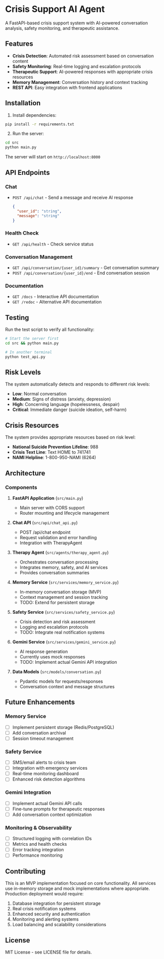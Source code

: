 # Crisis Support AI Agent

A FastAPI-based crisis support system with AI-powered conversation analysis, safety monitoring, and therapeutic assistance.

## Features

- **Crisis Detection**: Automated risk assessment based on conversation content
- **Safety Monitoring**: Real-time logging and escalation protocols
- **Therapeutic Support**: AI-powered responses with appropriate crisis resources
- **Memory Management**: Conversation history and context tracking
- **REST API**: Easy integration with frontend applications

## Installation

1. Install dependencies:
```bash
pip install -r requirements.txt
```

2. Run the server:
```bash
cd src
python main.py
```

The server will start on `http://localhost:8000`

## API Endpoints

### Chat
- `POST /api/chat` - Send a message and receive AI response
  ```json
  {
    "user_id": "string",
    "message": "string"
  }
  ```

### Health Check
- `GET /api/health` - Check service status

### Conversation Management
- `GET /api/conversation/{user_id}/summary` - Get conversation summary
- `POST /api/conversation/{user_id}/end` - End conversation session

### Documentation
- `GET /docs` - Interactive API documentation
- `GET /redoc` - Alternative API documentation

## Testing

Run the test script to verify all functionality:
```bash
# Start the server first
cd src && python main.py

# In another terminal
python test_api.py
```

## Risk Levels

The system automatically detects and responds to different risk levels:

- **Low**: Normal conversation
- **Medium**: Signs of distress (anxiety, depression)
- **High**: Concerning language (hopelessness, despair)
- **Critical**: Immediate danger (suicide ideation, self-harm)

## Crisis Resources

The system provides appropriate resources based on risk level:
- **National Suicide Prevention Lifeline**: 988
- **Crisis Text Line**: Text HOME to 741741
- **NAMI Helpline**: 1-800-950-NAMI (6264)

## Architecture

### Components

1. **FastAPI Application** (`src/main.py`)
   - Main server with CORS support
   - Router mounting and lifecycle management

2. **Chat API** (`src/api/chat_api.py`)
   - POST /api/chat endpoint
   - Request validation and error handling
   - Integration with TherapyAgent

3. **Therapy Agent** (`src/agents/therapy_agent.py`)
   - Orchestrates conversation processing
   - Integrates memory, safety, and AI services
   - Provides conversation summaries

4. **Memory Service** (`src/services/memory_service.py`)
   - In-memory conversation storage (MVP)
   - Context management and session tracking
   - TODO: Extend for persistent storage

5. **Safety Service** (`src/services/safety_service.py`)
   - Crisis detection and risk assessment
   - Logging and escalation protocols
   - TODO: Integrate real notification systems

6. **Gemini Service** (`src/services/gemini_service.py`)
   - AI response generation
   - Currently uses mock responses
   - TODO: Implement actual Gemini API integration

7. **Data Models** (`src/models/conversation.py`)
   - Pydantic models for requests/responses
   - Conversation context and message structures

## Future Enhancements

### Memory Service
- [ ] Implement persistent storage (Redis/PostgreSQL)
- [ ] Add conversation archival
- [ ] Session timeout management

### Safety Service
- [ ] SMS/email alerts to crisis team
- [ ] Integration with emergency services
- [ ] Real-time monitoring dashboard
- [ ] Enhanced risk detection algorithms

### Gemini Integration
- [ ] Implement actual Gemini API calls
- [ ] Fine-tune prompts for therapeutic responses
- [ ] Add conversation context optimization

### Monitoring & Observability
- [ ] Structured logging with correlation IDs
- [ ] Metrics and health checks
- [ ] Error tracking integration
- [ ] Performance monitoring

## Contributing

This is an MVP implementation focused on core functionality. All services use in-memory storage and mock implementations where appropriate. Production deployment would require:

1. Database integration for persistent storage
2. Real crisis notification systems
3. Enhanced security and authentication
4. Monitoring and alerting systems
5. Load balancing and scalability considerations

## License

MIT License - see LICENSE file for details.
